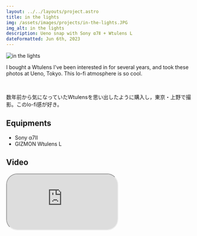 ```yaml
---
layout: ../../layouts/project.astro
title: in the lights
img: /assets/images/projects/in-the-lights.JPG
img_alt: in the lights
description: Ueno snap with Sony α7Ⅱ + Wtulens L
dateFormatted: Jun 6th, 2023
---
```


![in the lights](/assets/images/projects/in-the-lights.JPG)

I bought a Wtulens I've been interested in for several years, and took these photos at Ueno, Tokyo. This lo-fi atmosphere is so cool.

<br/>

数年前から気になっていたWtulensを思い出したように購入し，東京・上野で撮影。このlo-fi感が好き。

## Equipments
- Sony α7Ⅱ
- GIZMON Wtulens L

## Video

<div>
  <iframe
    src="https://www.youtube.com/embed/2XzdaL--W2k?si=guuBjHot2b80h_SO"
    title="in the lights"
    class="w-full"
    style="border-radius: 30px; aspect-ratio: 4 / 3;"
  ></iframe>
</div>
